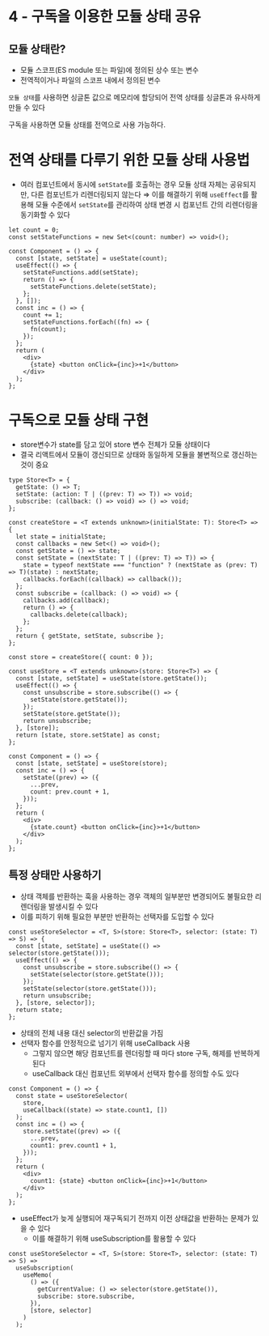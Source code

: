 # 4 - 구독을 이용한 모듈 상태 공유

## 모듈 상태란?

- 모듈 스코프(ES module 또는 파일)에 정의된 상수 또는 변수
- 전역적이거나 파일의 스코프 내에서 정의된 변수

`모듈 상태`를 사용하면 싱글톤 값으로 메모리에 할당되어 전역 상태를 싱글톤과 유사하게 만들 수 있다

구독을 사용하면 모듈 상태를 전역으로 사용 가능하다.

# 전역 상태를 다루기 위한 모듈 상태 사용법

- 여러 컴포넌트에서 동시에 `setState`를 호출하는 경우 모듈 상태 자체는 공유되지만, 다른 컴포넌트가 리렌더링되지 않는다
  ⇒ 이를 해결하기 위해 `useEffect`를 활용해 모듈 수준에서 `setState`를 관리하여 상태 변경 시 컴포넌트 간의 리렌더링을 동기화할 수 있다

```tsx
let count = 0;
const setStateFunctions = new Set<(count: number) => void>();

const Component = () => {
  const [state, setState] = useState(count);
  useEffect(() => {
    setStateFunctions.add(setState);
    return () => {
      setStateFunctions.delete(setState);
    };
  }, []);
  const inc = () => {
    count += 1;
    setStateFunctions.forEach((fn) => {
      fn(count);
    });
  };
  return (
    <div>
      {state} <button onClick={inc}>+1</button>
    </div>
  );
};
```

# 구독으로 모듈 상태 구현

- store변수가 state를 담고 있어 store 변수 전체가 모듈 상태이다
- 결국 리액트에서 모듈이 갱신되므로 상태와 동일하게 모듈을 불변적으로 갱신하는 것이 중요

```tsx
type Store<T> = {
  getState: () => T;
  setState: (action: T | ((prev: T) => T)) => void;
  subscribe: (callback: () => void) => () => void;
};

const createStore = <T extends unknown>(initialState: T): Store<T> => {
  let state = initialState;
  const callbacks = new Set<() => void>();
  const getState = () => state;
  const setState = (nextState: T | ((prev: T) => T)) => {
    state = typeof nextState === "function" ? (nextState as (prev: T) => T)(state) : nextState;
    callbacks.forEach((callback) => callback());
  };
  const subscribe = (callback: () => void) => {
    callbacks.add(callback);
    return () => {
      callbacks.delete(callback);
    };
  };
  return { getState, setState, subscribe };
};

const store = createStore({ count: 0 });

const useStore = <T extends unknown>(store: Store<T>) => {
  const [state, setState] = useState(store.getState());
  useEffect(() => {
    const unsubscribe = store.subscribe(() => {
      setState(store.getState());
    });
    setState(store.getState());
    return unsubscribe;
  }, [store]);
  return [state, store.setState] as const;
};

const Component = () => {
  const [state, setState] = useStore(store);
  const inc = () => {
    setState((prev) => ({
      ...prev,
      count: prev.count + 1,
    }));
  };
  return (
    <div>
      {state.count} <button onClick={inc}>+1</button>
    </div>
  );
};
```

## 특정 상태만 사용하기

- 상태 객체를 반환하는 훅을 사용하는 경우 객체의 일부분만 변경되어도 불필요한 리렌더링을 발생시킬 수 있다
- 이를 피하기 위해 필요한 부분만 반환하는 선택자를 도입할 수 있다

```tsx
const useStoreSelector = <T, S>(store: Store<T>, selector: (state: T) => S) => {
  const [state, setState] = useState(() => selector(store.getState()));
  useEffect(() => {
    const unsubscribe = store.subscribe(() => {
      setState(selector(store.getState()));
    });
    setState(selector(store.getState()));
    return unsubscribe;
  }, [store, selector]);
  return state;
};
```

- 상태의 전체 내용 대신 selector의 반환값을 가짐
- 선택자 함수를 안정적으로 넘기기 위해 useCallback 사용
  - 그렇지 않으면 해당 컴포넌트를 렌더링할 때 마다 store 구독, 해제를 반복하게 된다
  - useCallback 대신 컴포넌트 외부에서 선택자 함수를 정의할 수도 있다

```tsx
const Component = () => {
  const state = useStoreSelector(
    store,
    useCallback((state) => state.count1, [])
  );
  const inc = () => {
    store.setState((prev) => ({
      ...prev,
      count1: prev.count1 + 1,
    }));
  };
  return (
    <div>
      count1: {state} <button onClick={inc}>+1</button>
    </div>
  );
};
```

- useEffect가 늦게 실행되어 재구독되기 전까지 이전 상태값을 반환하는 문제가 있을 수 있다
  - 이를 해결하기 위해 useSubscription를 활용할 수 있다

```tsx
const useStoreSelector = <T, S>(store: Store<T>, selector: (state: T) => S) =>
  useSubscription(
    useMemo(
      () => ({
        getCurrentValue: () => selector(store.getState()),
        subscribe: store.subscribe,
      }),
      [store, selector]
    )
  );
```
